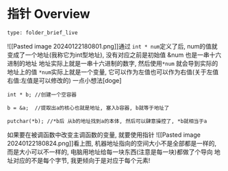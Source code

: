 # 指针 Overview
 
```ccard
type: folder_brief_live
```
 
![[Pasted image 20240122180801.png]]通过 `int * num`定义了后, num的值就变成了一个地址(我称它为int型地址), 没有对应之前是初始值 
&num 也是一串十六进制的地址
地址实际上就是一串十六进制的数字,  然后使用`*num` 就会导到实际的地址上的值
`*num`实际上就是一个变量, 它可以作为左值也可以作为右值(关于左值右值:左值是可以修改的)
一点小想法[doge]
```
int * b; //创建一个空容器

b = &a;  //提取出a的核心也就是地址, 塞入b容器, b就等于地址了

putchar(*b); //*b后 从b的地址找到a的本体, 然后可以肆意操控了, *b就相当于a
```

如果要在被调函数中改变主调函数的变量, 就要使用指针
![[Pasted image 20240122180824.png]]看上图, 机器地址指向的空间大小不是全部都是一样的, 而是大小可以不一样的, 电脑用地址给每一块东西(注意是每一块)都做了个导向 地址对应的不是每个字节, 我更倾向于是对应于每个元素!
